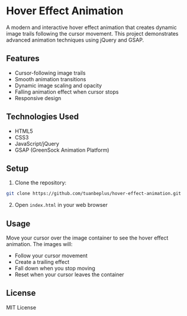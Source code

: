 # Hover Effect Animation

A modern and interactive hover effect animation that creates dynamic image trails following the cursor movement. This project demonstrates advanced animation techniques using jQuery and GSAP.

## Features

- Cursor-following image trails
- Smooth animation transitions
- Dynamic image scaling and opacity
- Falling animation effect when cursor stops
- Responsive design

## Technologies Used

- HTML5
- CSS3
- JavaScript/jQuery
- GSAP (GreenSock Animation Platform)

## Setup

1. Clone the repository:
```bash
git clone https://github.com/tuanbeplus/hover-effect-animation.git
```

2. Open `index.html` in your web browser

## Usage

Move your cursor over the image container to see the hover effect animation. The images will:
- Follow your cursor movement
- Create a trailing effect
- Fall down when you stop moving
- Reset when your cursor leaves the container

## License

MIT License 